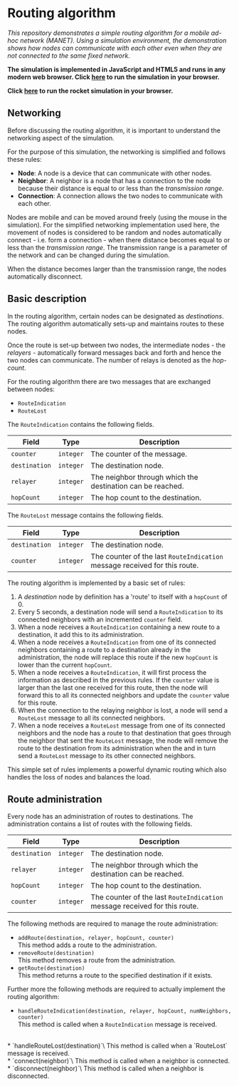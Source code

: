# Routing algorithm
_This repository demonstrates a simple routing algorithm for a mobile ad-hoc network (MANET). Using a simulation    environment, the demonstration shows how nodes can communicate with each other even when they are not connected to the same fixed network._

**The simulation is implemented in JavaScript and HTML5 and runs in any modern web browser. Click [here](https://htmlpreview.github.io/?https://raw.githubusercontent.com/computerguided/manet/refs/heads/main/simmanet.html) to run the simulation in your browser.**

**Click [here](https://htmlpreview.github.io/?https://raw.githubusercontent.com/computerguided/rocket-sim/refs/heads/main/rocket-sim.html) to run the rocket simulation in your browser.**


## Networking

Before discussing the routing algorithm, it is important to understand the networking aspect of the simulation.

For the purpose of this simulation, the networking is simplified and follows these rules:

* **Node**: A node is a device that can communicate with other nodes.
* **Neighbor**: A neighbor is a node that has a connection to the node because their distance is equal to or less than the _transmission range_.
* **Connection**: A connection allows the two nodes to communicate with each other.

Nodes are mobile and can be moved around freely (using the mouse in the simulation). For the simplified networking implementation used here, the movement of nodes is considered to be random and nodes automatically connect - i.e. form a connection - when there distance becomes equal to or less than the _transmission range_. The transmission range is a parameter of the network and can be changed during the simulation.

When the distance becomes larger than the transmission range, the nodes automatically disconnect.

## Basic description

In the routing algorithm, certain nodes can be designated as _destinations_. The routing algorithm automatically sets-up and maintains routes to these nodes.

Once the route is set-up between two nodes, the intermediate nodes - the _relayers_ - automatically forward messages back and forth and hence the two nodes can communicate. The number of relays is denoted as the _hop-count_.

For the routing algorithm there are two messages that are exchanged between nodes:

* `RouteIndication`
* `RouteLost`

The `RouteIndication` contains the following fields.

| Field | Type | Description |
| ----- | ---- | ----------- |
| `counter` | `integer` | The counter of the message. |
| `destination` | `integer` | The destination node. |
| `relayer` | `integer` | The neighbor through which the destination can be reached. |
| `hopCount` | `integer` | The hop count to the destination. |

The `RouteLost` message contains the following fields.

| Field | Type | Description |
| ----- | ---- | ----------- |
| `destination` | `integer` | The destination node. |
| `counter` | `integer` | The counter of the last `RouteIndication` message received for this route. |

The routing algorithm is implemented by a basic set of rules:

1. A _destination_ node by definition has a 'route' to itself with a `hopCount` of 0.
2. Every 5 seconds, a destination node will send a `RouteIndication` to its connected neighbors with an incremented `counter` field.
3. When a node receives a `RouteIndication` containing a new route to a destination, it add this to its administration.
4. When a node receives a `RouteIndication` from one of its connected neighbors containing a route to a destination already in the administration, the node will replace this route if the new `hopCount` is lower than the current `hopCount`.
5. When a node receives a `RouteIndication`, it will first process the information as described in the previous rules. If the `counter` value is larger than the last one received for this route, then the node will forward this to all its connected neighbors and update the `counter` value for this route.
6. When the connection to the relaying neighbor is lost, a node will send a `RouteLost` message to all its connected neighbors.
7. When a node receives a `RouteLost` message from one of its connected neighbors and the node has a route to that destination that goes through the neighbor that sent the `RouteLost` message, the node will remove the route to the destination from its administration when the and in turn send a `RouteLost` message to its other connected neighbors.

This simple set of rules implements a powerful dynamic routing which also handles the loss of nodes and balances the load.

## Route administration

Every node has an administration of routes to destinations. The administration contains a list of routes with the following fields.

| Field | Type | Description |
| ----- | ---- | ----------- |
| `destination` | `integer` | The destination node. |
| `relayer` | `integer` | The neighbor through which the destination can be reached. |
| `hopCount` | `integer` | The hop count to the destination. |
| `counter` | `integer` | The counter of the last `RouteIndication` message received for this route. |

The following methods are required to manage the route administration:

* `addRoute(destination, relayer, hopCount, counter)`\
This method adds a route to the administration.
* `removeRoute(destination)`\
This method removes a route from the administration.
* `getRoute(destination)`\
This method returns a route to the specified destination if it exists.

Further more the following methods are required to actually implement the routing algorithm:

* `handleRouteIndication(destination, relayer, hopCount, numNeighbors, counter)`\
This method is called when a `RouteIndication` message is received.
<br>
* `handleRouteLost(destination)`\
This method is called when a `RouteLost` message is received.
<br>
* `connect(neighbor)`\
This method is called when a neighbor is connected.
<br>
* `disconnect(neighbor)`\
This method is called when a neighbor is disconnected.
